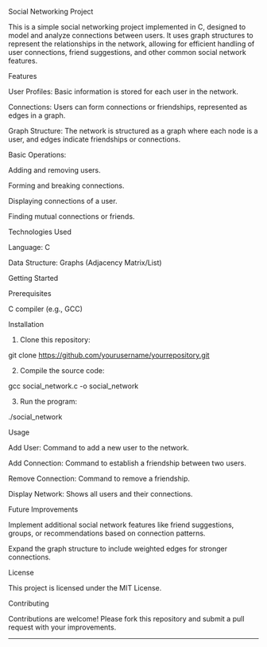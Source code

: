 
Social Networking Project

This is a simple social networking project implemented in C, designed to model and analyze connections between users. It uses graph structures to represent the relationships in the network, allowing for efficient handling of user connections, friend suggestions, and other common social network features.

Features

User Profiles: Basic information is stored for each user in the network.

Connections: Users can form connections or friendships, represented as edges in a graph.

Graph Structure: The network is structured as a graph where each node is a user, and edges indicate friendships or connections.

Basic Operations:

Adding and removing users.

Forming and breaking connections.

Displaying connections of a user.

Finding mutual connections or friends.



Technologies Used

Language: C

Data Structure: Graphs (Adjacency Matrix/List)


Getting Started

Prerequisites

C compiler (e.g., GCC)


Installation

1. Clone this repository:

git clone https://github.com/yourusername/yourrepository.git


2. Compile the source code:

gcc social_network.c -o social_network


3. Run the program:

./social_network



Usage

Add User: Command to add a new user to the network.

Add Connection: Command to establish a friendship between two users.

Remove Connection: Command to remove a friendship.

Display Network: Shows all users and their connections.


Future Improvements

Implement additional social network features like friend suggestions, groups, or recommendations based on connection patterns.

Expand the graph structure to include weighted edges for stronger connections.


License

This project is licensed under the MIT License.

Contributing

Contributions are welcome! Please fork this repository and submit a pull request with your improvements.


---

